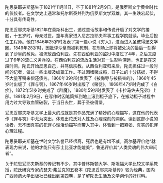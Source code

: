 陀思妥耶夫斯基生于1821年11月11日，卒于1881年2月9日，是俄罗斯文学黄金时代的佼佼者。在文学史上通常和托尔斯泰并列为俄罗斯文学双雄。其一生跌宕起伏，十分具有传奇性。

陀思妥耶夫斯基1821年在莫斯科出生，透过童话故事和传说开启了对文学的接触，十五岁时，母亲过世，童年离家进入尼古拉耶夫军事工程学院就读，毕业后担任工程师。他在1846年25岁时发表了第一篇小说《穷人》，进而进入圣彼得堡文学圈。1849年28岁时，因批评沙皇而被判死刑，在刑场上即将被处决的最后一刻得到了沙皇的赦免，被流放西伯利亚。先在西伯利亚的监狱中度过了4年，之后又度过了6年的流亡义务兵役。在西伯利亚的流放生活对其一生影响深远，也正是在这段时间，陀氏开始反思自己，并笃信宗教。从西伯利亚归来后，陀氏担任过一段时间的记者，做过一些出版及编辑工作。不过因嗜赌成瘾，日子过的十分拮据，不得不大量写稿来偿还债务。1860年39岁时发表了《被侮辱与被损害的》，1866年45岁时出版了《罪与罚》，1867年46岁时出版了《赌徒》，1868年47岁时完成了《白痴》，1872年51岁时完成了《群魔》，1880年59岁时发表了《卡拉马佐夫兄弟》上部。1881年2月9日，在写作时因笔筒掉到地上滚到柜子底下，在搬动柜子过程中用力过大导致血管破裂，于当日去世，葬于圣彼得堡。

妥思妥耶夫斯基文学上最大的成就是其作品充满了精妙的心理描写，这在他的代表作《罪与罚》中尤为突出，体现出陀氏对人性及心理深刻的洞察。读到这部小说的读者，无不因真实的犯罪心理活动描写而带入其中，体验到一把紧张、真实的犯罪心理过程。

陀思妥耶夫斯基在世时文学名誉已经很高，死后也是有增不减。高尔基评价他“就表现力来说，他的才能只有莎士比亚才能媲美”，鲁迅评价其“人类灵魂的伟大审问者”。

关于陀思妥耶夫斯基的传记有不少，其中普林斯顿大学、斯坦福大学比较文学系教授，陀氏研究专家约瑟夫·弗兰克的五卷本《陀思妥耶夫斯基传》较为经典，国内广西师范大学出版社已经出到第四卷，是了解陀氏生活及文学创作的好材料。
